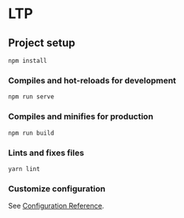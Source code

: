 # LTP

## Project setup
```
npm install
```

### Compiles and hot-reloads for development
```
npm run serve
```

### Compiles and minifies for production
```
npm run build
```

### Lints and fixes files
```
yarn lint
```

### Customize configuration
See [Configuration Reference](https://cli.vuejs.org/config/).
